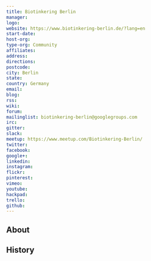 ```yaml
---
title: Biotinkering Berlin
manager: 
logo: 
website: https://www.biotinkering-berlin.de/?lang=en
start-date: 
host-org: 
type-org: Community
affiliates: 
address: 
directions: 
postcode: 
city: Berlin
state: 
country: Germany
email: 
blog: 
rss: 
wiki: 
forum: 
mailinglist: biotinkering-berlin@googlegroups.com
irc: 
gitter: 
slack: 
meetup: https://www.meetup.com/Biotinkering-Berlin/
twitter: 
facebook: 
google+: 
linkedin: 
instagram: 
flickr: 
pinterest: 
vimeo: 
youtube: 
hackpad: 
trello: 
github: 
---
```


## About

## History
